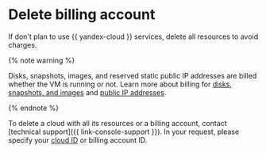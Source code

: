 # Delete billing account

If don't plan to use {{ yandex-cloud }} services, delete all resources to avoid charges.

{% note warning %}

Disks, snapshots, images, and reserved static public IP addresses are billed whether the VM is running or not. Learn more about billing for [disks, snapshots, and images](../../compute/pricing.md#disk) and [public IP addresses](../../vpc/pricing.md#prices-public-ip).

{% endnote %}

To delete a cloud with all its resources or a billing account, contact [technical support]({{ link-console-support }}). In your request, please specify your [cloud ID](../../resource-manager/operations/cloud/get-id.md) or billing account ID.
